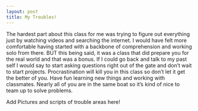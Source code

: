 ```yaml
---
layout: post
title: My Troubles!
---
```


The hardest part about this class for me was trying to figure out everything just by watching videos and searching the internet. I would have felt more comfortable having started with a backbone of comprehension and working solo from there. BUT this being said, it was a class that did prepare you for the real world and that was a bonus. If I could go back and talk to my past self I would say to start asking questions right out of the gate and don’t wait to start projects. Procrastination will kill you in this class so don’t let it get the better of you. Have fun learning new things and working with classmates. Nearly all of you are in the same boat so it’s kind of nice to team up to solve problems. 


Add Pictures and scripts of trouble areas here!
